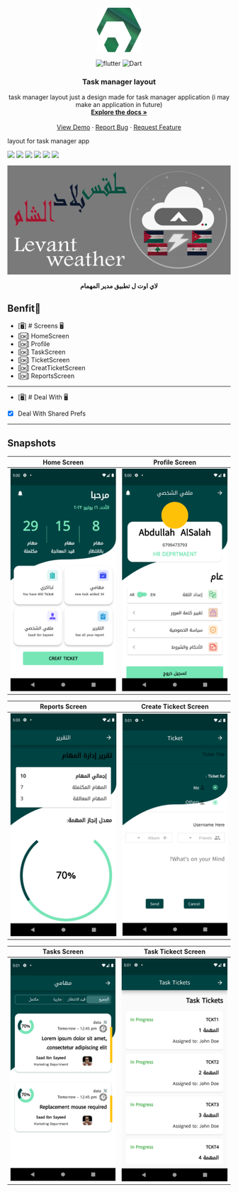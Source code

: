 

<br />
<div align="center">
  <a href="https://github.com/AbdullahAlSalah-SE">
    <img src="snapshot/applogo.png" alt="Logo" width="100" height="100">
  </a>

![flutter](https://img.shields.io/badge/Flutter-Framework-green?logo=flutter)
![Dart](https://img.shields.io/badge/Dart-Language-blue?logo=dart)

<h3 align="center">Task manager layout</h3>

  <p align="center">
  task manager layout just a design made for task manager application (i may make an application in future)
    <br />
    <a href="https://github.com/AbdullahAlSalah-SE/flutter_task_manager_layout"><strong>Explore the docs »</strong></a>
    <br />
    <br />
    <a href="https://github.com/AbdullahAlSalah-SE/flutter_task_manager_layout">View Demo</a>
    ·
    <a href="https://github.com/AbdullahAlSalah-SE/flutter_task_manager_layout">Report Bug</a>
    ·
    <a href="https://github.com/AbdullahAlSalah-SE/flutter_task_manager_layout">Request Feature</a>
  </p>
</div>

layout for task manager app

<img height="50" src="https://user-images.githubusercontent.com/25181517/192108895-20dc3343-43e3-4a54-a90e-13a4abbc57b9.png"> <img height="50" src="https://user-images.githubusercontent.com/25181517/117269608-b7dcfb80-ae58-11eb-8e66-6cc8753553f0.png"> <img height="50" src="https://user-images.githubusercontent.com/25181517/121406611-a8246b80-c95e-11eb-9b11-b771486377f6.png"> <img height="50" src="https://user-images.githubusercontent.com/25181517/186884150-05e9ff6d-340e-4802-9533-2c3f02363ee3.png"> <img height="50" src="https://user-images.githubusercontent.com/25181517/186884152-ae609cca-8cf1-4175-8d60-1ce1fa078ca2.png"> <img height="50" src="https://user-images.githubusercontent.com/25181517/186884153-99edc188-e4aa-4c84-91b0-e2df260ebc33.png">




<p><img src="snapshot/cover.png" /></p>
<p align="center"><b>لاي اوت ل تطبيق مدير المهمام  </b></p>


## Benfit👻
- [🖥] # Screens 🖥
- [🆗]  HomeScreen
- [🆗]  Profile
- [🆗]  TaskScreen
- [🆗]  TicketScreen
- [🆗]  CreatTicketScreen
- [🆗]  ReportsScreen
--------------------------------
- [🖥] # Deal With 🖥
- [x] Deal With Shared Prefs

------------------------------

## Snapshots


| Home Screen                                      |   Profile Screen                      |
|--------------------------------------------------|---------------------------------------|
|<img src="snapshot/home_screen.png" width="400">| <img src="snapshot/profile_screen.png" width="400"> |


| Reports Screen                                           | Create Tickect Screen         |
|--------------------------------------------------|---------------------------------------|
| <img src="snapshot/reports_screen.png" width="400">      | <img src="snapshot/making_new_tickect.png" width="400"> |



| Tasks Screen                                           | Task Tickect Screen         |
|--------------------------------------------------|---------------------------------------|
| <img src="snapshot/tasks_screen.png" width="400">      | <img src="snapshot/task_ticket_screen.png" width="400"> |